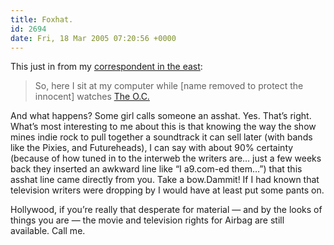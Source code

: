 ```yaml
---
title: Foxhat.
id: 2694
date: Fri, 18 Mar 2005 07:20:56 +0000
---
```


This just in from my [correspondent in the east](http://www.jasonsantamaria.com):

> So, here I sit at my computer while [name removed to protect the innocent] watches [The O.C.](http://www.fox.com/oc/)  

And what happens? Some girl calls someone an asshat. Yes. That’s right. What’s most interesting to me about this is that knowing the way the show mines indie rock to pull together a soundtrack it can sell later (with bands like the Pixies, and Futureheads), I can say with about 90% certainty (because of how tuned in to the interweb the writers are… just a few weeks back they inserted an awkward line like “I a9.com-ed them…”) that this asshat line came directly from you. Take a bow.</div>Dammit! If I had known that television writers were dropping by I would have at least put some pants on.  

Hollywood, if you’re really that desperate for material — and by the looks of things you are — the movie and television rights for Airbag are still available. Call me.





